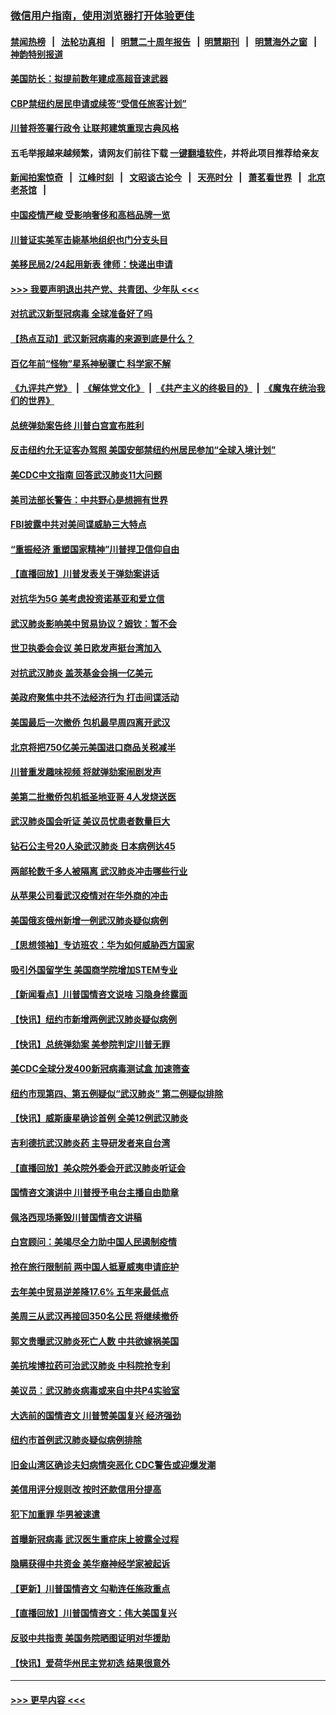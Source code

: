 ### [微信用户指南，使用浏览器打开体验更佳](https://github.com/gfw-breaker/banned-news1/blob/master/indexes/wechat-guide.md?t=0)
#### [禁闻热榜](热点新闻.md?t=0)  &nbsp;&nbsp;|&nbsp;&nbsp; [法轮功真相](https://github.com/gfw-breaker/truth/blob/master/README.md?t=0) &nbsp;&nbsp;|&nbsp;&nbsp; [明慧二十周年报告](https://github.com/gfw-breaker/mh-reports/blob/master/README.md?t=0) &nbsp;&nbsp;|&nbsp;&nbsp;[明慧期刊](https://github.com/gfw-breaker/mh-qikan) &nbsp;&nbsp;|&nbsp;&nbsp; [明慧海外之窗](https://github.com/gfw-breaker/mh-news/blob/master/README.md?t=0) &nbsp;&nbsp;|&nbsp;&nbsp; [神韵特别报道](https://github.com/gfw-breaker/mh-news/blob/master/shenyun.md?t=0)
#### [美国防长：拟提前数年建成高超音速武器](../pages/nsc412/n11850959.md?t=02071533) 
#### [CBP禁纽约居民申请或续签“受信任旅客计划”](../pages/nsc412/n11850857.md?t=02071533) 
#### [川普将签署行政令 让联邦建筑重现古典风格](../pages/nsc412/n11850654.md?t=02071533) 
#### 五毛举报越来越频繁，请网友们前往下载 [一键翻墙软件](https://github.com/gfw-breaker/ssr-accounts)，并将此项目推荐给亲友
#### [新闻拍案惊奇](https://github.com/gfw-breaker/banned-news1/blob/master/pages/link4.md) &nbsp;&nbsp;|&nbsp;&nbsp; [江峰时刻](https://github.com/gfw-breaker/banned-news1/blob/master/pages/link4.md) &nbsp;&nbsp;|&nbsp;&nbsp; [文昭谈古论今](https://github.com/gfw-breaker/banned-news1/blob/master/pages/link4.md) &nbsp;&nbsp;|&nbsp;&nbsp; [天亮时分](https://github.com/gfw-breaker/banned-news1/blob/master/pages/link4.md) &nbsp;&nbsp;|&nbsp;&nbsp; [萧茗看世界](https://github.com/gfw-breaker/banned-news1/blob/master/pages/link4.md) &nbsp;&nbsp;|&nbsp;&nbsp; [北京老茶馆](https://github.com/gfw-breaker/banned-news1/blob/master/pages/link4.md) &nbsp;&nbsp;|&nbsp;&nbsp; 
#### [中国疫情严峻 受影响奢侈和高档品牌一览](../pages/nsc412/n11850319.md?t=02071533) 
#### [川普证实美军击毙基地组织也门分支头目](../pages/nsc412/n11850383.md?t=02071533) 
#### [美移民局2/24起用新表 律师：快递出申请](../pages/nsc412/n11848220.md?t=02071533) 
#### [>>> 我要声明退出共产党、共青团、少年队 <<<](https://github.com/begood0513/goodnews/blob/master/quit/letter.md) 
#### [对抗武汉新型冠病毒 全球准备好了吗](../pages/nsc412/n11850142.md?t=02071533) 
#### [【热点互动】武汉新冠病毒的来源到底是什么？](../pages/nsc412/n11849749.md?t=02071533) 
#### [百亿年前“怪物”星系神秘骤亡 科学家不解](../pages/nsc412/n11849863.md?t=02071533) 
#### [《九评共产党》](https://github.com/begood0513/9ping.md/blob/master/README.md) &nbsp;|&nbsp; [《解体党文化》](../../../../jtdwh.md/blob/master/README.md)  &nbsp;|&nbsp; [《共产主义的终极目的》](../../../../gczydzjmd.md/blob/master/README.md) &nbsp;|&nbsp; [《魔鬼在统治我们的世界》](../../../../mgztzwmdsj.md/blob/master/README.md) 
#### [总统弹劾案告终 川普白宫宣布胜利](../pages/nsc412/n11849985.md?t=02071533) 
#### [反击纽约允无证客办驾照  美国安部禁纽约州居民参加“全球入境计划”](../pages/nsc412/n11849828.md?t=02071533) 
#### [美CDC中文指南 回答武汉肺炎11大问题](../pages/nsc412/n11849703.md?t=02071533) 
#### [美司法部长警告：中共野心是想拥有世界](../pages/nsc412/n11849769.md?t=02071533) 
#### [FBI披露中共对美间谍威胁三大特点](../pages/nsc412/n11849700.md?t=02071533) 
#### [“重振经济 重塑国家精神”川普捍卫信仰自由](../pages/nsc412/n11849641.md?t=02071533) 
#### [【直播回放】川普发表关于弹劾案讲话](../pages/nsc412/n11849472.md?t=02071533) 
#### [对抗华为5G 美考虑投资诺基亚和爱立信](../pages/nsc412/n11849510.md?t=02071533) 
#### [武汉肺炎影响美中贸易协议？姆钦：暂不会](../pages/nsc412/n11849497.md?t=02071533) 
#### [世卫执委会会议 美日欧发声挺台湾加入](../pages/nsc412/n11849433.md?t=02071533) 
#### [对抗武汉肺炎 盖茨基金会捐一亿美元](../pages/nsc412/n11848953.md?t=02071533) 
#### [美政府聚焦中共不法经济行为 打击间谍活动](../pages/nsc412/n11849322.md?t=02071533) 
#### [美国最后一次撤侨 包机最早周四离开武汉](../pages/nsc412/n11849395.md?t=02071533) 
#### [北京将把750亿美元美国进口商品关税减半](../pages/nsc412/n11848896.md?t=02071533) 
#### [川普重发趣味视频 将就弹劾案闹剧发声](../pages/nsc412/n11848715.md?t=02071533) 
#### [美第二批撤侨包机抵圣地亚哥 4人发烧送医](../pages/nsc412/n11847923.md?t=02071533) 
#### [武汉肺炎国会听证 美议员忧患者数量巨大](../pages/nsc412/n11844851.md?t=02071533) 
#### [钻石公主号20人染武汉肺炎 日本病例达45](../pages/nsc412/n11847823.md?t=02071533) 
#### [两邮轮数千多人被隔离 武汉肺炎冲击哪些行业](../pages/nsc412/n11847456.md?t=02071533) 
#### [从苹果公司看武汉疫情对在华外商的冲击](../pages/nsc412/n11847586.md?t=02071533) 
#### [美国俄亥俄州新增一例武汉肺炎疑似病例](../pages/nsc412/n11847714.md?t=02071533) 
#### [【思想领袖】专访班农：华为如何威胁西方国家](../pages/nsc412/n11847306.md?t=02071533) 
#### [吸引外国留学生 美国商学院增加STEM专业](../pages/nsc412/n11847417.md?t=02071533) 
#### [【新闻看点】川普国情咨文说啥 习隐身终露面](../pages/nsc412/n11847016.md?t=02071533) 
#### [【快讯】纽约市新增两例武汉肺炎疑似病例](../pages/nsc412/n11847250.md?t=02071533) 
#### [【快讯】总统弹劾案 美参院判定川普无罪](../pages/nsc412/n11847316.md?t=02071533) 
#### [美CDC全球分发400新冠病毒测试盒 加速筛查](../pages/nsc412/n11847260.md?t=02071533) 
#### [纽约市现第四、第五例疑似“武汉肺炎”   第二例疑似排除](../pages/nsc412/n11847332.md?t=02071533) 
#### [【快讯】威斯康星确诊首例 全美12例武汉肺炎](../pages/nsc412/n11847162.md?t=02071533) 
#### [吉利德抗武汉肺炎药 主导研发者来自台湾](../pages/nsc412/n11847064.md?t=02071533) 
#### [【直播回放】美众院外委会开武汉肺炎听证会](../pages/nsc412/n11846727.md?t=02071533) 
#### [国情咨文演讲中 川普授予电台主播自由勋章](../pages/nsc412/n11846815.md?t=02071533) 
#### [佩洛西现场撕毁川普国情咨文讲稿](../pages/nsc412/n11846724.md?t=02071533) 
#### [白宫顾问：美竭尽全力助中国人民遏制疫情](../pages/nsc412/n11846756.md?t=02071533) 
#### [抢在旅行限制前 两中国人抵夏威夷申请庇护](../pages/nsc412/n11846866.md?t=02071533) 
#### [去年美中贸易逆差降17.6% 五年来最低点](../pages/nsc412/n11846755.md?t=02071533) 
#### [美周三从武汉再接回350名公民 将继续撤侨](../pages/nsc412/n11846705.md?t=02071533) 
#### [郭文贵曝武汉肺炎死亡人数 中共欲嫁祸美国](../pages/nsc412/n11846240.md?t=02071533) 
#### [美抗埃博拉药可治武汉肺炎 中科院抢专利](../pages/nsc412/n11846409.md?t=02071533) 
#### [美议员：武汉肺炎病毒或来自中共P4实验室](../pages/nsc412/n11846043.md?t=02071533) 
#### [大选前的国情咨文 川普赞美国复兴 经济强劲](../pages/nsc412/n11845526.md?t=02071533) 
#### [纽约市首例武汉肺炎疑似病例排除](../pages/nsc412/n11844989.md?t=02071533) 
#### [旧金山湾区确诊夫妇病情突恶化 CDC警告或迎爆发潮](../pages/nsc412/n11845730.md?t=02071533) 
#### [美信用评分规则改  按时还款信用分提高](../pages/nsc412/n11845488.md?t=02071533) 
#### [犯下加重罪 华男被速遣](../pages/nsc412/n11845476.md?t=02071533) 
#### [首曝新冠病毒 武汉医生重症床上披露全过程](../pages/nsc412/n11845150.md?t=02071533) 
#### [隐瞒获得中共资金 美华裔神经学家被起诉](../pages/nsc412/n11844879.md?t=02071533) 
#### [【更新】川普国情咨文 勾勒连任施政重点](../pages/nsc412/n11845223.md?t=02071533) 
#### [【直播回放】川普国情咨文：伟大美国复兴](../pages/nsc412/n11842079.md?t=02071533) 
#### [反驳中共指责 美国务院晒图证明对华援助](../pages/nsc412/n11844859.md?t=02071533) 
#### [【快讯】爱荷华州民主党初选 结果很意外](../pages/nsc412/n11844878.md?t=02071533) 

----
#### [ >>> 更早内容 <<< ](../indexes/nsc412-earlier.md)

